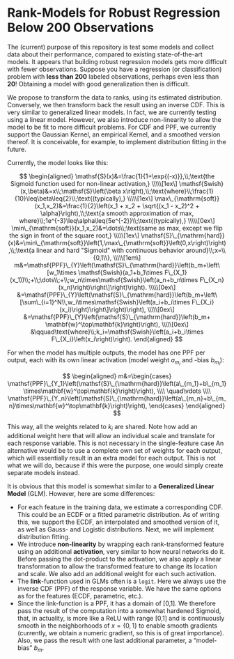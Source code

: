 # Rank-Models for Robust Regression Below 200 Observations

The (current) purpose of this repository is test some models and collect
data about their performance, compared to existing state-of-the-art
models. It appears that building robust regression models gets more
difficult with fewer observations. Suppose you have a regression (or
classification) problem with **less than 200** labeled observations,
perhaps even less than **20**! Obtaining a model with good
generalization then is difficult.

We propose to transform the data to ranks, using its estimated
distribution. Conversely, we then transform back the result using an
inverse CDF. This is very similar to generalized linear models. In fact,
we are currently testing using a linear model. However, we also
introduce non-linearity to allow the model to be fit to more difficult
problems. For CDF and PPF, we currently support the Gaussian Kernel, an
empirical Kernel, and a smoothed version thereof. It is conceivable, for
example, to implement distribution fitting in the future.

Currently, the model looks like this:

$$
\begin{aligned}
    \mathsf{S}(x)&=\frac{1}{1+\exp{(-x)}},\\;\text{the Sigmoid function used for non-linear activation,}
    \\\\\[1ex\]
    \mathsf{Swish}(x,\beta)&=x\\;\mathsf{S}\left(\beta x\right),\\;\text{where}\\;\frac{1}{10}\leq\beta\leq{2}\\;\text{(typically),}
    \\\\\[1ex\]
    \max\_{\mathrm{soft}}(x_1,x_2)&=\frac{1}{2}\left(x_1 + x_2 + \sqrt{(x_1 - x_2)^2 + \alpha}\right),\\;\text{a smooth approximation of max, where}\\;1e^{-3}\leq\alpha\leq{5e^{-2}}\\;\text{(typically),}
    \\\\\[0ex\]
    \min\_{\mathrm{soft}}(x_1,x_2)&=\dots\\;\text{same as max, except we flip the sign in front of the square root,}
    \\\\\[1ex\]
    \mathsf{S}\_{\mathrm{hard}}(x)&=\min\_{\mathrm{soft}}\left(1,\max\_{\mathrm{soft}}\left(0,x\right)\right),\\;\text{a linear and hard "Sigmoid" with continuous behavior around}\\;x=\\{0,1\\},
    \\\\\[1em\]
    m&=\mathsf{PPF}\_{Y}\left(\mathsf{S}\_{\mathrm{hard}}\left(b_m+\left\[w_1\times \mathsf{Swish}(a_1+b_1\times F\_{X_1}(x_1))\\;+\\;\dots\\;+\\;w_n\times\mathsf{Swish}\left(a_n+b_n\times F\_{X_n}(x_n)\right)\right\]\right)\right).
    \\\\\[0ex\]
    &=\mathsf{PPF}\_{Y}\left(\mathsf{S}\_{\mathrm{hard}}\left(b_m+\left\[\sum\_{i=1}^N\\,w_i\times\mathsf{Swish}\left(a_i+b_i\times F\_{X_i}(x_i)\right)\right\]\right)\right),
    \\\\\[0ex\]
    &=\mathsf{PPF}\_{Y}\left(\mathsf{S}\_{\mathrm{hard}}\left(b_m+ \mathbf{w}^\top\mathbf{k}\right)\right),
    \\\\\[0ex\]
    &\qquad\text{where}\\;k_i=\mathsf{Swish}\left(a_i+b_i\times F\_{X_i}\left(x_i\right)\right).
\end{aligned}
$$

For when the model has multiple outputs, the model has one PPF per
output, each with its own linear activation (model weight
*a*<sub>*m*<sub>*i*</sub></sub> and -bias
*b*<sub>*m*<sub>*i*</sub></sub>):

$$
\begin{aligned}
    m&=\begin{cases}
        \mathsf{PPF}\_{Y_1}\left(\mathsf{S}\_{\mathrm{hard}}\left(a\_{m_1}+b\_{m_1}\times\mathbf{w}^\top\mathbf{k}\right)\right),
        \\\\
        \quad\vdots
        \\\\
        \mathsf{PPF}\_{Y_n}\left(\mathsf{S}\_{\mathrm{hard}}\left(a\_{m_n}+b\_{m_n}\times\mathbf{w}^\top\mathbf{k}\right)\right),
    \end{cases}
\end{aligned}
$$

This way, all the weights related to *k*<sub>*i*</sub> are shared. Note
how add an additional weight here that will allow an individual scale
and translate for each response variable. This is not necessary in the
single-feature case An alternative would be to use a complete own set of
weights for each output, which will essentially result in an extra model
for each output. This is not what we will do, because if this were the
purpose, one would simply create separate models instead.

It is obvious that this model is somewhat similar to a **Generalized
Linear Model** (GLM). However, here are some differences:

-   For each feature in the training data, we estimate a corresponding
    CDF. This could be an ECDF or a fitted parametric distribution. As
    of writing this, we support the ECDF, an interpolated and smoothed
    version of it, as well as Gauss- and Logistic distributions. Next,
    we will implement distribution fitting.
-   We introduce **non-linearity** by wrapping each rank-transformed
    feature using an additional **activation**, very similar to how
    neural networks do it. Before passing the dot-product to the
    activation, we also apply a linear transformation to allow the
    transformed feature to change its location and scale. We also add an
    additional weight for each such activation.
-   The **link**-function used in GLMs often is a `logit`. Here we
    always use the inverse CDF (PPF) of the response variable. We have
    the same options as for the features (ECDF, parametric, etc.).
-   Since the link-function is a PPF, it has a domain of \[0,1\]. We
    therefore pass the result of the computation into a somewhat
    hardened Sigmoid, that, in actuality, is more like a ReLU with range
    \[0,1\] and is continuously smooth in the neighborhoods of
    *x* = {0, 1} to enable smooth gradients (currently, we obtain a
    numeric gradient, so this is of great importance). Also, we pass the
    result with one last additional parameter, a “model-bias”
    *b*<sub>*m*</sub>.
